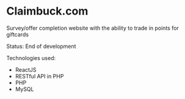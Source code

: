 # Claimbuck.com

Survey/offer completion website with the ability to trade in points for giftcards

Status: End of development


Technologies used:

- ReactJS
- RESTful API in PHP
- PHP
- MySQL
